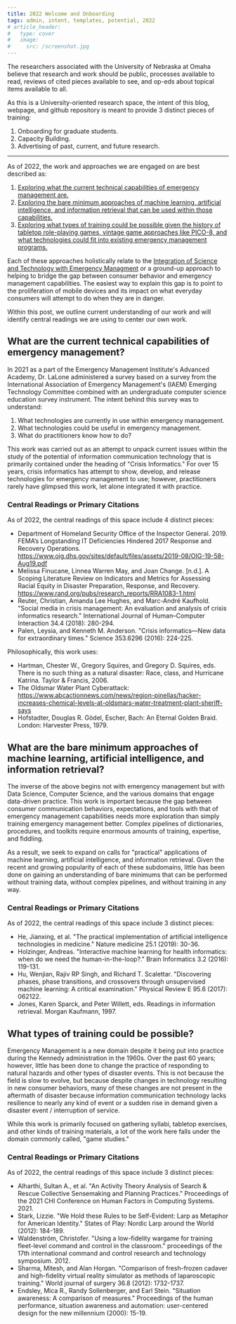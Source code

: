 ```yaml
---
title: 2022 Welcome and Onboarding
tags: admin, intent, templates, potential, 2022
# article_header:
#   type: cover
#   image:
#     src: /screenshot.jpg
---
```


The researchers associated with the University of Nebraska at Omaha believe that research and work should be public, processes available to read, reviews of cited pieces available to see, and op-eds about topical items available to all. 

As this is a University-oriented research space, the intent of this blog, webpage, and github repository is meant to provide 3 distinct pieces of training: 

1. Onboarding for graduate students. 
2. Capacity Building. 
3. Advertising of past, current, and future research. 

<!--more-->
---

As of 2022, the work and approaches we are engaged on are best described as: 

1. [Exploring what the current technical capabilities of emergency management are.](#curr_tech)
2. [Exploring the bare minimum approaches of machine learning, artificial intelligence, and information retrieval that can be used within those capabilities.](#min_approach) 
3. [Exploring what types of training could be possible given the history of tabletop role-playing games, vintage game approaches like PICO-8, and what technologies could fit into existing emergency management programs.](#type_training) 

Each of these approaches holistically relate to the [Integration of Science and Technology with Emergency Managment]() or a ground-up approach to helping to bridge the gap between consumer behavior and emergency management capabilities. The easiest way to explain this gap is to point to the proliferation of mobile devices and its impact on what everyday consumers will attempt to do when they are in danger.

Within this post, we outline current understanding of our work and will identify central readings we are using to center our own work. 
 
<a name="curr_tech"></a>
## What are the current technical capabilities of emergency management?

In 2021 as a part of the Emergency Management Institute's Advanced Academy, Dr. LaLone administered a survey based on a survey from the International Association of Emergency Management's (IAEM) Emerging Technology Committee combined with an undergraduate computer science education survey instrument. The intent behind this survey was to understand: 

1. What technologies are currently in use within emergency management.
2. What technologies could be useful in emergency management. 
3. What do practitioners know how to do?

This work was carried out as an attempt to unpack current issues within the study of the potential of information communication technology that is primarily contained under the heading of "Crisis Informatics." For over 15 years, crisis informatics has attempt to show, develop, and release technologies for emergency management to use; however, practitioners rarely have glimpsed this work, let alone integrated it with practice. 

### Central Readings or Primary Citations

As of 2022, the central readings of this space include 4 distinct pieces: 

  - Department of Homeland Security Office of the Inspector General. 2019. FEMA’s Longstanding IT Deficiencies Hindered 2017 Response and Recovery Operations. https://www.oig.dhs.gov/sites/default/files/assets/2019-08/OIG-19-58-Aug19.pdf
  - Melissa Finucane, Linnea Warren May, and Joan Change. [n.d.]. A Scoping Literature Review on Indicators and Metrics for Assessing Racial Equity in Disaster Preparation, Response, and Recovery. https://www.rand.org/pubs/research_reports/RRA1083-1.html
  - Reuter, Christian, Amanda Lee Hughes, and Marc-André Kaufhold. "Social media in crisis management: An evaluation and analysis of crisis informatics research." International Journal of Human–Computer Interaction 34.4 (2018): 280-294.
  - Palen, Leysia, and Kenneth M. Anderson. "Crisis informatics—New data for extraordinary times." Science 353.6296 (2016): 224-225.

Philosophically, this work uses: 

  - Hartman, Chester W., Gregory Squires, and Gregory D. Squires, eds. There is no such thing as a natural disaster: Race, class, and Hurricane Katrina. Taylor & Francis, 2006.
  - The Oldsmar Water Plant Cyberattack: https://www.abcactionnews.com/news/region-pinellas/hacker-increases-chemical-levels-at-oldsmars-water-treatment-plant-sheriff-says
  - Hofstadter, Douglas R. Gödel, Escher, Bach: An Eternal Golden Braid. London: Harvester Press, 1979. 

<a name="min_approach"></a>
## What are the bare minimum approaches of machine learning, artificial intelligence, and information retrieval?

The inverse of the above begins not with emergency management but with Data Science, Computer Science, and the various domains that engage data-driven practice. This work is important because the gap between consumer communication behaviors, expectations, and tools with that of emergency management capabilities needs more exploration than simply training emergency management better. Complex pipelines of dictionaries, procedures, and toolkits require enormous amounts of training, expertise, and fiddling. 

As a result, we seek to expand on calls for "practical" applications of machine learning, artificial intelligence, and information retrieval. Given the recent and growing popularity of each of these subdomains, little has been done on gaining an understanding of bare minimums that can be performed without training data, without complex pipelines, and without training in any way. 

### Central Readings or Primary Citations

As of 2022, the central readings of this space include 3 distinct pieces: 

  - He, Jianxing, et al. "The practical implementation of artificial intelligence technologies in medicine." Nature medicine 25.1 (2019): 30-36.
  - Holzinger, Andreas. "Interactive machine learning for health informatics: when do we need the human-in-the-loop?." Brain Informatics 3.2 (2016): 119-131.
  - Hu, Wenjian, Rajiv RP Singh, and Richard T. Scalettar. "Discovering phases, phase transitions, and crossovers through unsupervised machine learning: A critical examination." Physical Review E 95.6 (2017): 062122.
  - Jones, Karen Sparck, and Peter Willett, eds. Readings in information retrieval. Morgan Kaufmann, 1997.

<a name="type_training"></a>
## What types of training could be possible?

Emergency Management is a new domain despite it being put into practice during the Kennedy administration in the 1960s. Over the past 60 years; however, little has been done to change the practice of responding to natural hazards and other types of disaster events. This is not because the field is slow to evolve, but because despite changes in technology resulting in new consumer behaviors, many of these changes are not present in the aftermath of disaster because information communication technology lacks resilience to nearly any kind of event or a sudden rise in demand given a disaster event / interruption of service. 

While this work is primarily focused on gathering syllabi, tabletop exercises, and other kinds of training materials, a lot of the work here falls under the domain commonly called, "game studies." 

### Central Readings or Primary Citations

As of 2022, the central readings of this space include 3 distinct pieces: 

  - Alharthi, Sultan A., et al. "An Activity Theory Analysis of Search & Rescue Collective Sensemaking and Planning Practices." Proceedings of the 2021 CHI Conference on Human Factors in Computing Systems. 2021. 
  - Stark, Lizzie. "We Hold these Rules to be Self-Evident: Larp as Metaphor for American Identity." States of Play: Nordic Larp around the World (2012): 184-189.
  - Waldenström, Christofer. "Using a low-fidelity wargame for training fleet-level command and control in the classroom." proceedings of the 17th international command and control research and technology symposium. 2012.
  - Sharma, Mitesh, and Alan Horgan. "Comparison of fresh-frozen cadaver and high-fidelity virtual reality simulator as methods of laparoscopic training." World journal of surgery 36.8 (2012): 1732-1737.
  - Endsley, Mica R., Randy Sollenberger, and Earl Stein. "Situation awareness: A comparison of measures." Proceedings of the human performance, situation awareness and automation: user-centered design for the new millennium (2000): 15-19.

<!-- A Post with Header Image, See [Page layout](https://tianqi.name/jekyll-TeXt-theme/samples.html#page-layout) for more examples.
 -->
<!--more-->
